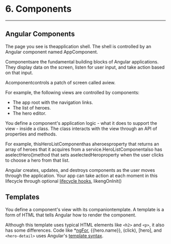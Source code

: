 # 6. Components

---

## Angular Components

The page you see is theapplication shell. The shell is controlled by an Angular component named AppComponent.

Componentsare the fundamental building blocks of Angular applications. They display data on the screen, listen for user input, and take action based on that input.

Acomponentcontrols a patch of screen called aview.

For example, the following views are controlled by components:

- The app root with the navigation links.
- The list of heroes.
- The hero editor.

You define a component's application logic - what it does to support the view - inside a class. The class interacts with the view through an API of properties and methods.

For example, thisHeroListComponenthas aheroesproperty that returns an array of heroes that it acquires from a service.HeroListComponentalso has aselectHero()method that sets aselectedHeroproperty when the user clicks to choose a hero from that list.

Angular creates, updates, and destroys components as the user moves through the application. Your app can take action at each moment in this lifecycle through optional [lifecycle hooks](https://angular.io/guide/lifecycle-hooks), likengOnInit()

## Templates

You define a component's view with its companiontemplate. A template is a form of HTML that tells Angular how to render the component.

Although this template uses typical HTML elements like `<h2>` and `<p>`, it also has some differences. Code like *[ngFor](https://angular.io/api/common/NgForOf), {{hero.name}}, (click), [hero], and `<hero-detail>` uses Angular's [template syntax](https://angular.io/guide/template-syntax).
